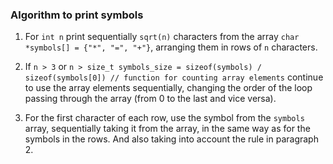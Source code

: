 ### Algorithm to print symbols

1. For `int n` print sequentially `sqrt(n)` characters from the array
   `char *symbols[] = {"*", "=", "+"}`, arranging them in rows of `n` characters.

2. If `n > 3` or `n > size_t symbols_size = sizeof(symbols) / sizeof(symbols[0]) // function for counting array elements`
   continue to use the array elements sequentially, changing the order of the loop passing through the array
   (from 0 to the last and vice versa).

3. For the first character of each row, use the symbol from the `symbols` array,
   sequentially taking it from the array, in the same way as for the symbols in the rows.
   And also taking into account the rule in paragraph 2.
